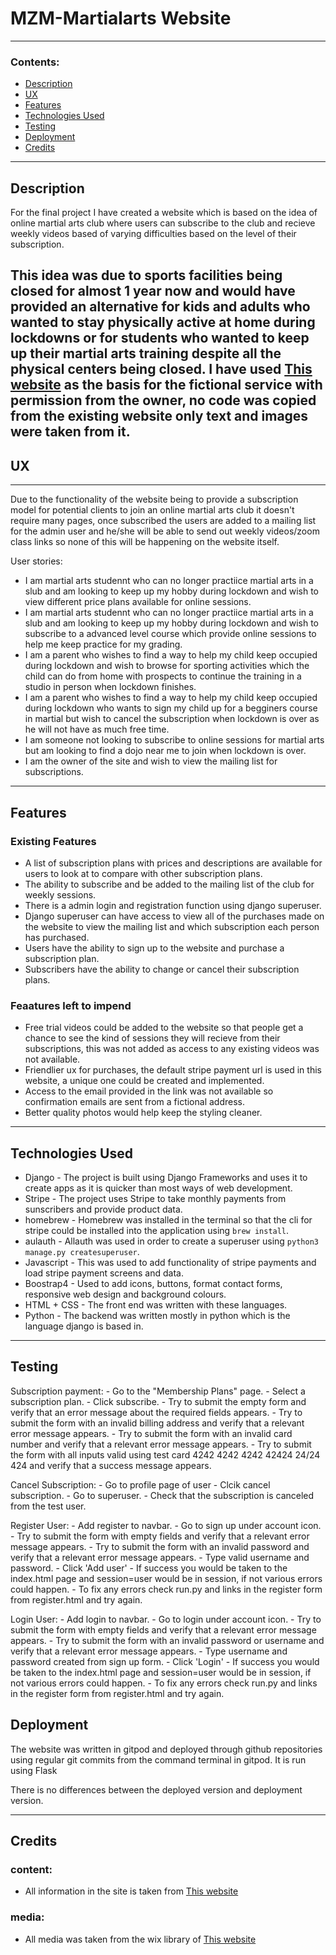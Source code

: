 # MZM-Martialarts Website

---

### Contents:

 - [Description](#description)
 - [UX](#ux)
 - [Features](#features)
 - [Technologies Used](#technologies-used)
 - [Testing](#testing)
 - [Deployment](#deployment)
 - [Credits](#credits)
---

## Description

For the final project I have created a website which is based on the idea of online martial arts club where users can subscribe to the club and recieve weekly videos based of varying difficulties based on the level of their subscription. 

This idea was due to sports facilities being closed for almost 1 year now and would have provided an alternative for kids and adults who wanted to stay physically active at home during lockdowns or for students who wanted to keep up their martial arts training despite all the physical centers being closed. I have used [This website](https://www.mzm-semartialarts.com/) as the basis for the fictional service with permission from the owner, no code was copied from the existing website only text and images were taken from it.
---

## UX

---

Due to the functionality of the website being to provide a subscription model for potential clients to join an online martial arts club it doesn't require many pages, once subscribed the users are added to a mailing list for the admin user and he/she will be able to send out weekly videos/zoom class links so none of this will be happening on the website itself.

User stories:
 - I am martial arts studennt who can no longer practiice martial arts in a slub and am looking to keep up my hobby during lockdown and wish to view different price plans available for online sessions.
 - I am martial arts studennt who can no longer practiice martial arts in a slub and am looking to keep up my hobby during lockdown and wish to subscribe to a advanced level course which provide online sessions to help me keep practice for my grading.
 - I am a parent who wishes to find a way to help my child keep occupied during lockdown and wish to browse for sporting activities which the child can do from home with prospects to continue the training in a studio in person when lockdown finishes.
 - I am a parent who wishes to find a way to help my child keep occupied during lockdown who wants to sign my child up for a begginers course in martial but wish to cancel the subscription when lockdown is over as he will not have as much free time.
 - I am someone not looking to subscribe to online sessions for martial arts but am looking to find a dojo near me to join when lockdown is over.
 - I am the owner of the site and wish to view the mailing list for subscriptions.

---

## Features

### Existing Features

 - A list of subscription plans with prices and descriptions are available for users to look at to compare with other subscription plans.
 - The ability to subscribe and be added to the mailing list of the club for weekly sessions.
 - There is a admin login and registration function using django superuser.
 - Django superuser can have access to view all of the purchases made on the website to view the mailing list and which subscription each person has purchased.
 - Users have the ability to sign up to the website and purchase a subscription plan.
 - Subscribers have the ability to change or cancel their subscription plans. 

### Feaatures left to impend

 - Free trial videos could be added to the website so that people get a chance to see the kind of sessions they will recieve from their subscriptions, this was not added as access to any existing videos was not available.
 - Friendlier ux for purchases, the default stripe payment url is used in this website, a unique one could be created and implemented.
 - Access to the email provided in the link was not available so confirmation emails are sent from a fictional address.
 - Better quality photos would help keep the styling cleaner.
---

## Technologies Used

 - Django - The project is built using Django Frameworks and uses it to create apps as it is quicker than most ways of web development.
 - Stripe - The project uses Stripe to take monthly payments from sunscribers and provide product data.
 - homebrew - Homebrew was installed in the terminal so that the cli for stripe could be installed into the application using `brew install`.
 - aulauth - Allauth was used in order to create a superuser using `python3 manage.py createsuperuser`.
 - Javascript - This was used to add functionality of stripe payments and load stripe payment screens and data.
 - Boostrap4 - Used to add icons, buttons, format contact forms, responsive web design and background colours.
 - HTML + CSS - The front end was written with these languages.
 - Python - The backend was written mostly in python which is the language django is based in. 
---

## Testing

Subscription payment: - Go to the "Membership Plans" page.
              - Select a subscription plan.
              - Click subscribe.
              - Try to submit the empty form and verify that an error message about the required fields appears.
              - Try to submit the form with an invalid billing address and verify that a relevant error message appears.
              - Try to submit the form with an invalid card number and verify that a relevant error message appears.
              - Try to submit the form with all inputs valid  using test card 4242 4242 4242 42424 24/24 424 and verify that a success message appears.

Cancel Subscription: - Go to profile page of user
             - Clcik cancel subscription.
             - Go to superuser.
             - Check that the subscription is canceled from the test user.

Register User: - Add register to navbar.
     - Go to sign up under account icon.
     - Try to submit the form with empty fields and verify that a relevant error message appears.
     - Try to submit the form with an invalid password and verify that a relevant error message appears.
     - Type valid username and password.
     - Click 'Add user' - If success you would be taken to the index.html page and session=user would be in session, if not various errors could happen.
     - To fix any errors check run.py and links in the register form from register.html and try again.

Login User: - Add login to navbar.
     - Go to login under account icon.
     - Try to submit the form with empty fields and verify that a relevant error message appears.
     - Try to submit the form with an invalid password or username and verify that a relevant error message appears.
     - Type username and password created from sign up form.
     - Click 'Login' - If success you would be taken to the index.html page and session=user would be in session, if not various errors could happen.
     - To fix any errors check run.py and links in the register form from register.html and try again.

## Deployment

The website was written in gitpod and deployed through github repositories using regular git commits from the command terminal in gitpod. It is run using Flask

There is no differences between the deployed version and deployment version.

---

## Credits

### content:
 - All information in the site is taken from [This website](https://www.mzm-semartialarts.com/)

### media:
 - All media was taken from the wix library of [This website](https://www.mzm-semartialarts.com/) 
